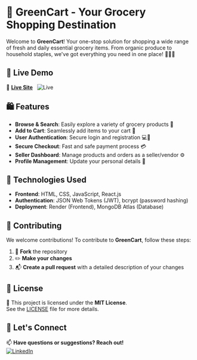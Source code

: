 # 🛒 GreenCart - Your Grocery Shopping Destination

Welcome to **GreenCart**! Your one-stop solution for shopping a wide range of fresh and daily essential grocery items. From organic produce to household staples, we've got everything you need in one place! 🥦🥫🍞

## 🚀 Live Demo

🔗 [**Live Site**](https://greencart-8d9l.onrender.com/) &nbsp; ![Live](https://img.shields.io/badge/Visit-Now-green?style=flat-square&logo=vercel)

## 🛍️ Features

-   **Browse & Search**: Easily explore a variety of grocery products 🌾
-   **Add to Cart**: Seamlessly add items to your cart 🛒
-   **User Authentication**: Secure login and registration 💻🔐
-   **Secure Checkout**: Fast and safe payment process 💳
-   **Seller Dashboard**: Manage products and orders as a seller/vendor ⚙️
-   **Profile Management**: Update your personal details 👤

## 🔧 Technologies Used

-   **Frontend**: HTML, CSS, JavaScript, React.js
-   **Authentication**: JSON Web Tokens (JWT), bcrypt (password hashing)
-   **Deployment**: Render (Frontend), MongoDB Atlas (Database)

## 🤝 Contributing

We welcome contributions! To contribute to **GreenCart**, follow these steps:

1. 🍴 **Fork** the repository
2. ✏️ **Make your changes**
3. 📬 **Create a pull request** with a detailed description of your changes

## 📄 License

📝 This project is licensed under the **MIT License**.  
See the [LICENSE](LICENSE) file for more details.

## 💬 Let's Connect

📫 **Have questions or suggestions? Reach out!**  
[![LinkedIn](https://img.shields.io/badge/LinkedIn-Sanjay%20Singh-blue?style=flat-square&logo=linkedin)](https://www.linkedin.com/in/urssanjaysingh)
